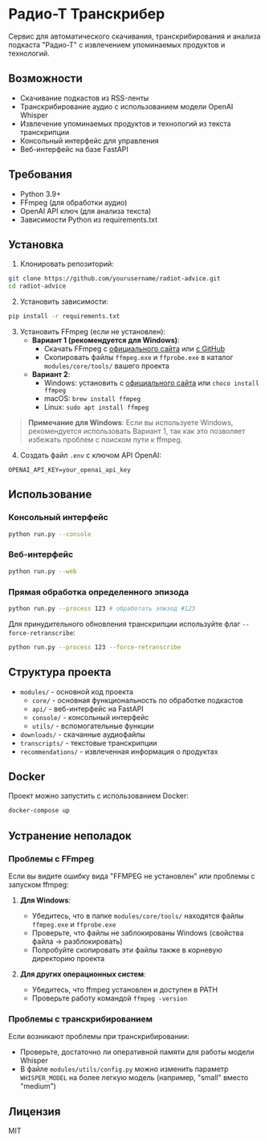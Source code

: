 # Радио-Т Транскрибер

Сервис для автоматического скачивания, транскрибирования и анализа подкаста "Радио-Т" с извлечением упоминаемых продуктов и технологий.

## Возможности

- Скачивание подкастов из RSS-ленты
- Транскрибирование аудио с использованием модели OpenAI Whisper
- Извлечение упоминаемых продуктов и технологий из текста транскрипции
- Консольный интерфейс для управления
- Веб-интерфейс на базе FastAPI

## Требования

- Python 3.9+
- FFmpeg (для обработки аудио)
- OpenAI API ключ (для анализа текста)
- Зависимости Python из requirements.txt

## Установка

1. Клонировать репозиторий:
```bash
git clone https://github.com/yourusername/radiot-advice.git
cd radiot-advice
```

2. Установить зависимости:
```bash
pip install -r requirements.txt
```

3. Установить FFmpeg (если не установлен):
   - **Вариант 1 (рекомендуется для Windows)**: 
     - Скачать FFmpeg с [официального сайта](https://ffmpeg.org/download.html) или [с GitHub](https://github.com/BtbN/FFmpeg-Builds/releases)
     - Скопировать файлы `ffmpeg.exe` и `ffprobe.exe` в каталог `modules/core/tools/` вашего проекта
   - **Вариант 2**:
     - Windows: установить с [официального сайта](https://www.gyan.dev/ffmpeg/builds/) или `choco install ffmpeg`
     - macOS: `brew install ffmpeg`
     - Linux: `sudo apt install ffmpeg`

> **Примечание для Windows**: Если вы используете Windows, рекомендуется использовать Вариант 1, так как это позволяет избежать проблем с поиском пути к ffmpeg.

4. Создать файл `.env` с ключом API OpenAI:
```
OPENAI_API_KEY=your_openai_api_key
```

## Использование

### Консольный интерфейс

```bash
python run.py --console
```

### Веб-интерфейс

```bash
python run.py --web
```

### Прямая обработка определенного эпизода

```bash
python run.py --process 123 # обработать эпизод #123
```

Для принудительного обновления транскрипции используйте флаг `--force-retranscribe`:

```bash
python run.py --process 123 --force-retranscribe
```

## Структура проекта

- `modules/` - основной код проекта
  - `core/` - основная функциональность по обработке подкастов
  - `api/` - веб-интерфейс на FastAPI
  - `console/` - консольный интерфейс
  - `utils/` - вспомогательные функции
- `downloads/` - скачанные аудиофайлы
- `transcripts/` - текстовые транскрипции
- `recommendations/` - извлеченная информация о продуктах

## Docker

Проект можно запустить с использованием Docker:

```bash
docker-compose up
```

## Устранение неполадок

### Проблемы с FFmpeg

Если вы видите ошибку вида "FFMPEG не установлен" или проблемы с запуском ffmpeg:

1. **Для Windows**:
   - Убедитесь, что в папке `modules/core/tools/` находятся файлы `ffmpeg.exe` и `ffprobe.exe`
   - Проверьте, что файлы не заблокированы Windows (свойства файла → разблокировать)
   - Попробуйте скопировать эти файлы также в корневую директорию проекта
   
2. **Для других операционных систем**:
   - Убедитесь, что ffmpeg установлен и доступен в PATH
   - Проверьте работу командой `ffmpeg -version`

### Проблемы с транскрибированием

Если возникают проблемы при транскрибировании:
- Проверьте, достаточно ли оперативной памяти для работы модели Whisper
- В файле `modules/utils/config.py` можно изменить параметр `WHISPER_MODEL` на более легкую модель (например, "small" вместо "medium")

## Лицензия

MIT 